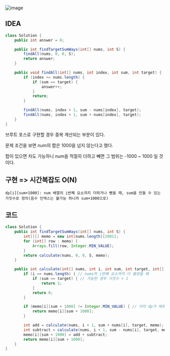 ![image](https://user-images.githubusercontent.com/46469385/106633474-36a86b00-65c2-11eb-8865-4a5bb386504e.png)

## IDEA

```java
class Solution {
	public int answer = 0;

	public int findTargetSumWays(int[] nums, int S) {
		findAll(nums, 0, 0, S);
		return answer;
	}

	public void findAll(int[] nums, int index, int sum, int target) {
		if (index >= nums.length) {
			if (sum == target) {
				answer++;
			}
			return;
		}

		findAll(nums, index + 1, sum - nums[index], target);
		findAll(nums, index + 1, sum + nums[index], target);
	}
}
```

브루트 포스로 구현할 경우 중복 계산되는 부분이 있다.

문제 조건을 보면 num의 합은 1000을 넘지 않는다고 했다.

합이 있으면 차도 가능하니 num을 적절히 더하고 빼면 그 범위는 -1000 ~ 1000 일 것이다.

## 구현  => 시간복잡도 O(N)

`dp[i][sum+1000]: num 배열의 i번째 요소까지 더하거나 뺐을 때, sum을 만들 수 있는 가짓수로 정의(음수 인덱스는 불가능 하니까 sum+1000으로)`

## 코드

```java
class Solution {
	public int findTargetSumWays(int[] nums, int S) {
		int[][] memo = new int[nums.length][2001];
		for (int[] row : memo) {
			Arrays.fill(row, Integer.MIN_VALUE);
		}
		return calculate(nums, 0, 0, S, memo);
	}

	public int calculate(int[] nums, int i, int sum, int target, int[][] memo) {
		if (i == nums.length) { // nums의 i번째 요소까지 다 돌았을 때
			if (sum == target) { // 가능한 경우 가짓수 + 1
				return 1;
			}
			return 0;
		}

		if (memo[i][sum + 1000] != Integer.MIN_VALUE) { // 이미 dp가 채워졌으면 바로 리턴
			return memo[i][sum + 1000];
		}

		int add = calculate(nums, i + 1, sum + nums[i], target, memo); // 합을 실행했을 경우
		int subtract = calculate(nums, i + 1, sum - nums[i], target, memo); // 차를 실행했을 경우
		memo[i][sum + 1000] = add + subtract;
		return memo[i][sum + 1000];
	}
}
```
